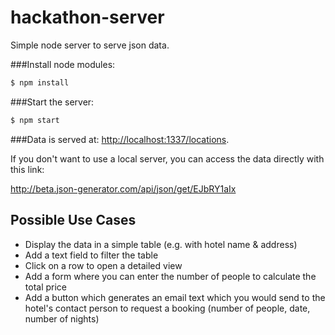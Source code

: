 # hackathon-server

Simple node server to serve json data. 


###Install node modules:
```sh
$ npm install
```
###Start the server:
```sh
$ npm start
```

###Data is served at: 
[http://localhost:1337/locations](http://localhost:1337/locations).

If you don't want to use a local server, you can access the data directly with this link:

http://beta.json-generator.com/api/json/get/EJbRY1aIx

## Possible Use Cases

- Display the data in a simple table (e.g. with hotel name & address)
- Add a text field to filter the table
- Click on a row to open a detailed view
- Add a form where you can enter the number of people to calculate the total price
- Add a button which generates an email text which you would send to the hotel's contact person to request a booking (number of people, date, number of nights)

